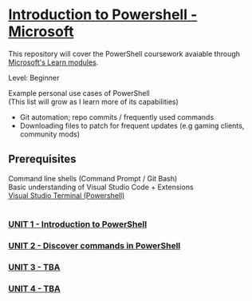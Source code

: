 # [Introduction to Powershell - Microsoft](https://docs.microsoft.com/en-us/learn/modules/introduction-to-powershell/1-introduction)

This repository will cover the PowerShell coursework avaiable through 
[Microsoft's Learn modules](https://docs.microsoft.com/en-us/learn/browse/?terms=powershell&levels=beginner).

Level: Beginner


Example personal use cases of PowerShell </br>
(This list will grow as I learn more of its capabilities)

* Git automation; repo commits / frequently used commands
* Downloading files to patch for frequent updates (e.g gaming clients, community mods)


## Prerequisites 
Command line shells (Command Prompt / Git Bash) </br>
Basic understanding of Visual Studio Code + Extensions </br>
[Visual Studio Terminal (Powershell)](https://code.visualstudio.com/docs/editor/integrated-terminal)

#

### [UNIT 1 - Introduction to PowerShell](docs/UNIT1.md)

### [UNIT 2 - Discover commands in PowerShell](docs/UNIT2.md)

### [UNIT 3 - TBA](docs/UNIT3.md)

### [UNIT 4 - TBA](docs/UNIT4.md)